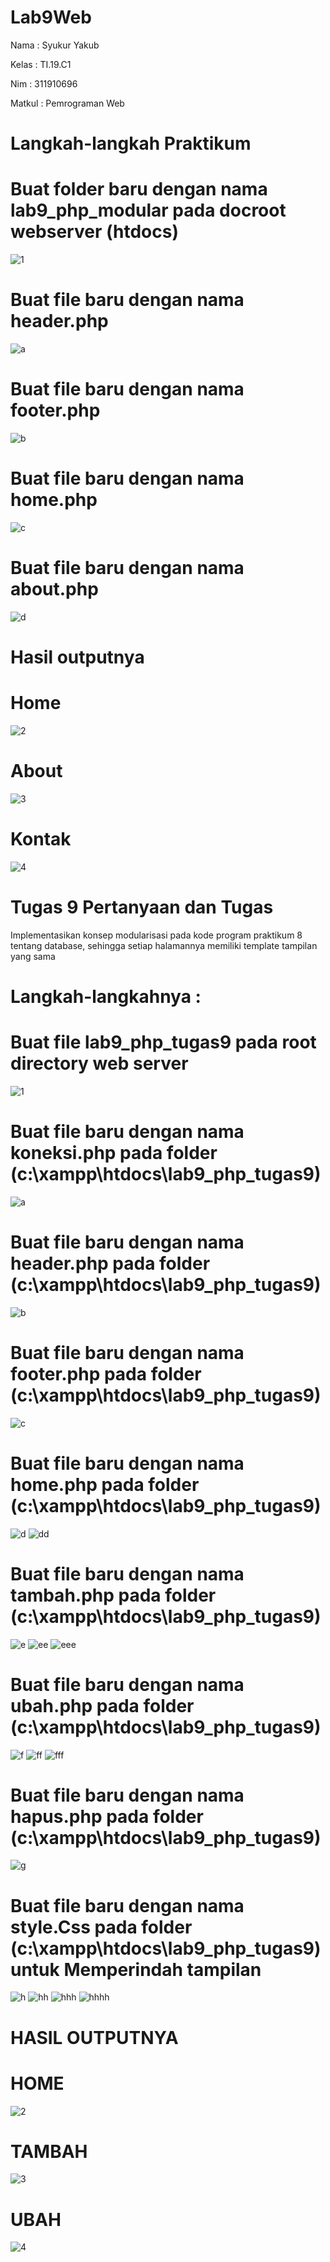 # Lab9Web
Nama  : Syukur Yakub

Kelas : TI.19.C1

Nim   : 311910696

Matkul : Pemrograman Web 

# Langkah-langkah Praktikum
# Buat folder baru dengan nama lab9_php_modular pada docroot webserver (htdocs)
![1](https://user-images.githubusercontent.com/56242226/121124091-89cf4a80-c84e-11eb-857e-5f9b8c401660.PNG)
# Buat file baru dengan nama header.php
![a](https://user-images.githubusercontent.com/56242226/121124136-9bb0ed80-c84e-11eb-8d88-63835389f5c5.PNG)
# Buat file baru dengan nama footer.php
![b](https://user-images.githubusercontent.com/56242226/121124222-c438e780-c84e-11eb-9c2d-e85a5f7af486.PNG)
# Buat file baru dengan nama home.php
![c](https://user-images.githubusercontent.com/56242226/121124279-db77d500-c84e-11eb-80d3-e6fae338d638.PNG)
# Buat file baru dengan nama about.php
![d](https://user-images.githubusercontent.com/56242226/121124345-f64a4980-c84e-11eb-918c-2fdc6ca729e6.PNG)
# Hasil outputnya 
# Home
![2](https://user-images.githubusercontent.com/56242226/121124462-2abe0580-c84f-11eb-9eb8-6bcf0cf1cd76.PNG)
# About 
![3](https://user-images.githubusercontent.com/56242226/121124557-54772c80-c84f-11eb-809f-bc649ab1e962.PNG)
# Kontak
![4](https://user-images.githubusercontent.com/56242226/121124621-6c4eb080-c84f-11eb-8421-a67516652b6f.PNG)

# Tugas 9 Pertanyaan dan Tugas
Implementasikan konsep modularisasi pada kode program praktikum 8 tentang database, sehingga setiap halamannya memiliki template tampilan yang sama
# Langkah-langkahnya :
# Buat file lab9_php_tugas9 pada root directory web server 
![1](https://user-images.githubusercontent.com/56242226/121125075-247c5900-c850-11eb-913e-4bef26704ce0.PNG)
# Buat file baru dengan nama koneksi.php pada folder (c:\xampp\htdocs\lab9_php_tugas9)
![a](https://user-images.githubusercontent.com/56242226/121125180-51307080-c850-11eb-9265-8f4f3b5dbf59.PNG)
# Buat file baru dengan nama header.php pada folder (c:\xampp\htdocs\lab9_php_tugas9)
![b](https://user-images.githubusercontent.com/56242226/121125279-8046e200-c850-11eb-8429-c52e5c61f0e6.PNG)
# Buat file baru dengan nama footer.php pada folder (c:\xampp\htdocs\lab9_php_tugas9)
![c](https://user-images.githubusercontent.com/56242226/121125324-981e6600-c850-11eb-833d-51a87ee72ce5.PNG)
# Buat file baru dengan nama home.php pada folder (c:\xampp\htdocs\lab9_php_tugas9)
![d](https://user-images.githubusercontent.com/56242226/121125332-9b195680-c850-11eb-8a4a-7f323b0a1acb.PNG)
![dd](https://user-images.githubusercontent.com/56242226/121125377-abc9cc80-c850-11eb-814e-e095bf004cbc.PNG)
# Buat file baru dengan nama tambah.php pada folder (c:\xampp\htdocs\lab9_php_tugas9)
![e](https://user-images.githubusercontent.com/56242226/121125384-aec4bd00-c850-11eb-8dd9-6b766d144e7e.PNG)
![ee](https://user-images.githubusercontent.com/56242226/121125391-b1271700-c850-11eb-8897-62b0eb2d53a7.PNG)
![eee](https://user-images.githubusercontent.com/56242226/121125396-b3897100-c850-11eb-8255-1452c729bfc6.PNG)
# Buat file baru dengan nama ubah.php pada folder (c:\xampp\htdocs\lab9_php_tugas9)
![f](https://user-images.githubusercontent.com/56242226/121125405-b5ebcb00-c850-11eb-8814-be16e1499cee.PNG)
![ff](https://user-images.githubusercontent.com/56242226/121125410-b71cf800-c850-11eb-85b2-2a36e83377c0.PNG)
![fff](https://user-images.githubusercontent.com/56242226/121125415-b8e6bb80-c850-11eb-9bd2-42a3897c5feb.PNG)
# Buat file baru dengan nama hapus.php pada folder (c:\xampp\htdocs\lab9_php_tugas9)
![g](https://user-images.githubusercontent.com/56242226/121125421-bbe1ac00-c850-11eb-9de8-0d49246a15b4.PNG)
# Buat file baru dengan nama style.Css pada folder (c:\xampp\htdocs\lab9_php_tugas9) untuk Memperindah tampilan 
![h](https://user-images.githubusercontent.com/56242226/121125422-bd12d900-c850-11eb-9ad9-7287a300927e.PNG)
![hh](https://user-images.githubusercontent.com/56242226/121125429-be440600-c850-11eb-9e32-7e6b05ea15cc.PNG)
![hhh](https://user-images.githubusercontent.com/56242226/121125432-bf753300-c850-11eb-914d-d0948f96df16.PNG)
![hhhh](https://user-images.githubusercontent.com/56242226/121125466-cdc34f00-c850-11eb-8c42-6336d86f2ceb.PNG)
# HASIL OUTPUTNYA 
# HOME
![2](https://user-images.githubusercontent.com/56242226/121126374-42e35400-c852-11eb-945c-64f43bf09b92.PNG)

# TAMBAH
![3](https://user-images.githubusercontent.com/56242226/121126388-48d93500-c852-11eb-9d0a-54f776ba2ef3.PNG)

# UBAH
![4](https://user-images.githubusercontent.com/56242226/121126403-4c6cbc00-c852-11eb-9ee6-0221881e51de.PNG)





